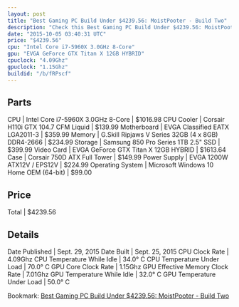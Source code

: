 ```yaml
---
layout: post
title: "Best Gaming PC Build Under $4239.56: MoistPooter - Build Two"
description: "Check this Best Gaming PC Build Under $4239.56: MoistPooter - Build Two. CPU: Intel Core i7-5960X 3.0GHz 8-Core, CPU Cooler: Corsair H110i GTX 104.7 CFM Liquid, Motherboar"
date: "2015-10-05 03:40:31 UTC"
price: "$4239.56"
cpu: "Intel Core i7-5960X 3.0GHz 8-Core"
gpu: "EVGA GeForce GTX Titan X 12GB HYBRID"
cpuclock: "4.09Ghz"
gpuclock: "1.15Ghz"
buildid: "/b/fRPscf"
---
```


## Parts

CPU | Intel Core i7-5960X 3.0GHz 8-Core | $1016.98
CPU Cooler | Corsair H110i GTX 104.7 CFM Liquid | $139.99
Motherboard | EVGA Classified EATX LGA2011-3 | $359.99
Memory | G.Skill Ripjaws V Series 32GB (4 x 8GB) DDR4-2666 | $234.99
Storage | Samsung 850 Pro Series 1TB 2.5" SSD | $399.99
Video Card | EVGA GeForce GTX Titan X 12GB HYBRID | $1613.64
Case | Corsair 750D ATX Full Tower | $149.99
Power Supply | EVGA 1200W ATX12V / EPS12V | $224.99
Operating System | Microsoft Windows 10 Home OEM (64-bit) | $99.00

## Price

Total | $4239.56

## Details

Date Published | Sept. 29, 2015
Date Built | Sept. 25, 2015
CPU Clock Rate | 4.09Ghz
CPU Temperature While Idle | 34.0° C
CPU Temperature Under Load | 70.0° C
GPU Core Clock Rate | 1.15Ghz
GPU Effective Memory Clock Rate | 7.01Ghz
GPU Temperature While Idle | 32.0° C
GPU Temperature Under Load | 50.0° C

Bookmark: [Best Gaming PC Build Under $4239.56: MoistPooter - Build Two](http://pcbuilders.github.io/2015/10/05/best-gaming-pc-build-under-4239-dollars-dot-56-moistpooter-build-two/)
